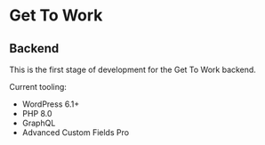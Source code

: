 # Get To Work

## Backend

This is the first stage of development for the Get To Work backend.

Current tooling:
- WordPress 6.1+
- PHP 8.0
- GraphQL
- Advanced Custom Fields Pro
